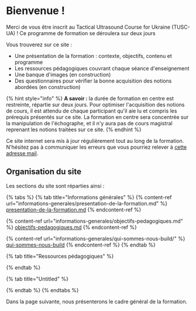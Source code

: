 # Bienvenue !

Merci de vous être inscrit au Tactical Ultrasound Course for Ukraine (TUSC-UA) ! Ce programme de formation se déroulera sur deux jours&#x20;

Vous trouverez sur ce site :&#x20;

* Une présentation de la formation : contexte, objectifs, contenu et programme
* Les ressources pédagogiques couvrant chaque séance d'enseignement
* Une banque d'images (en construction)
* Des questionnaires pour vérifier la bonne acquisition des notions abordées (en construction)

{% hint style="info" %}
**A savoir :** la durée de formation en centre est restreinte, répartie sur deux jours. Pour optimiser l'acquisition des notions de cours, il est attendu de chaque participant qu'il aie lu et compris les prérequis présentés sur ce site. La formation en centre sera concentrée sur la manipulation de l'échographe, et il n'y aura pas de cours magistral reprenant les notions traitées sur ce site.
{% endhint %}

Ce site internet sera mis à jour régulièrement tout au long de la formation. N'hésitez pas à communiquer les erreurs que vous pourriez relever à [cette adresse mail](mailto:pierre.catoire.med@gmail.com).

## Organisation du site

Les sections du site sont réparties ainsi : &#x20;

{% tabs %}
{% tab title="Informations générales" %}
{% content-ref url="informations-generales/presentation-de-la-formation.md" %}
[presentation-de-la-formation.md](informations-generales/presentation-de-la-formation.md)
{% endcontent-ref %}

{% content-ref url="informations-generales/objectifs-pedagogiques.md" %}
[objectifs-pedagogiques.md](informations-generales/objectifs-pedagogiques.md)
{% endcontent-ref %}

{% content-ref url="informations-generales/qui-sommes-nous-build/" %}
[qui-sommes-nous-build](informations-generales/qui-sommes-nous-build/)
{% endcontent-ref %}
{% endtab %}

{% tab title="Ressources pédagogiques" %}

{% endtab %}

{% tab title="Untitled" %}

{% endtab %}
{% endtabs %}

Dans la page suivante, nous présenterons le cadre général de la formation.
